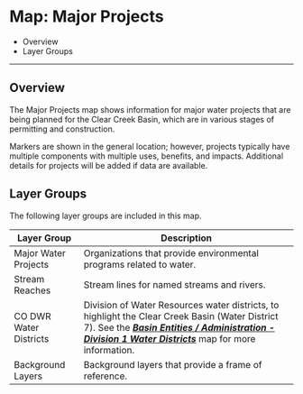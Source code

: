# Map: Major Projects #

*   Overview
*   Layer Groups

------------

## Overview ##

The Major Projects map shows information for
major water projects that are being planned for the Clear Creek Basin,
which are in various stages of permitting and construction.

Markers are shown in the general location;
however, projects typically have multiple components with multiple uses, benefits, and impacts.
Additional details for projects will be added if data are available.

## Layer Groups ##

The following layer groups are included in this map.

| **Layer Group** | **Description** |
| -- | -- |
| Major Water Projects | Organizations that provide environmental programs related to water. |
| Stream Reaches | Stream lines for named streams and rivers. |
| CO DWR Water Districts | Division of Water Resources water districts, to highlight the Clear Creek Basin (Water District 7).  See the [***Basin Entities / Administration - Division 1 Water Districts***](#map/entities-codwr-waterdistricts) map for more information. |
| Background Layers | Background layers that provide a frame of reference. |
